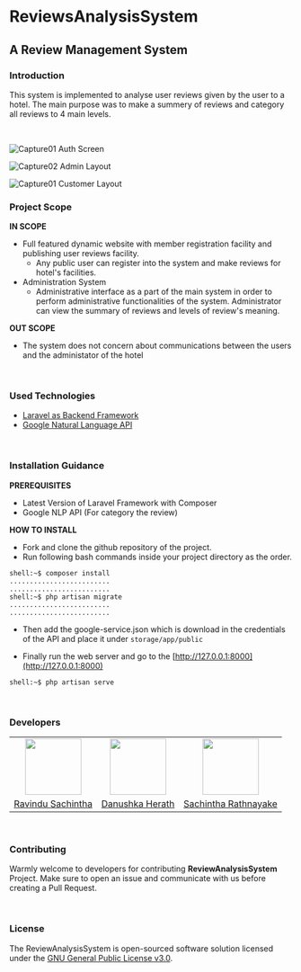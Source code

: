 # ReviewsAnalysisSystem
## A Review Management System

### Introduction
This system is implemented to analyse user reviews given by the user to a hotel. The main purpose was to make a summery of reviews and category all reviews to 4 main levels.

<br>

![Capture01](https://firebasestorage.googleapis.com/v0/b/githubcv.appspot.com/o/Capture10.PNG?alt=media&token=547287ca-ec83-4894-9219-0933bc52947d)
Auth Screen
<br>

![Capture02](https://firebasestorage.googleapis.com/v0/b/githubcv.appspot.com/o/screencapture-gurugedara-ga-home-2019-05-26-20_02_09.png?alt=media&token=e3cc7b0d-2fde-4db9-9cdc-9193ebae0ce9)
Admin Layout
<br>

![Capture01](https://firebasestorage.googleapis.com/v0/b/githubcv.appspot.com/o/screencapture-gurugedara-ga-home-2019-05-26-20_07_43.png?alt=media&token=8085bd60-2ddb-455c-a045-b7e0706656b5)
Customer Layout
<br>

### Project Scope

**IN SCOPE**
- Full featured dynamic website with member registration facility and publishing user reviews facility.
  - Any public user can register into the system and make reviews for hotel's facilities.
- Administration System 
  - Administrative interface as a part of the main system in order to perform administrative functionalities of the system. Administrator can view the summary of reviews and levels of review's meaning.

**OUT SCOPE**
- The system does not concern about communications between the users and the administator of the hotel

<br>

### Used Technologies

- [Laravel as Backend Framework](https://laravel.com/)
- [Google Natural Language API](https://cloud.google.com/natural-language/)

<br>

### Installation Guidance

**PREREQUISITES**

- Latest Version of Laravel Framework with Composer
- Google NLP API (For category the review)

**HOW TO INSTALL**

- Fork and clone the github repository of the project.
- Run following bash commands inside your project directory as the order.

```console
shell:~$ composer install
.........................
.........................
shell:~$ php artisan migrate
.........................
.........................
```

- Then add the google-service.json which is download in the credentials of the API and place it under 
```storage/app/public```


- Finally run the web server and go to the [http://127.0.0.1:8000](http://127.0.0.1:8000)

```console
shell:~$ php artisan serve
```

<br>

### Developers
<table>
<tr>
<td align="center"><img src="https://avatars0.githubusercontent.com/u/25032998?s=460&v=4" width=100></td>
<td align="center"><img src="https://avatars0.githubusercontent.com/u/12469768?s=400&v=4" width=100></td>
<td align="center"><img src="https://avatars0.githubusercontent.com/u/29378743?s=400&v=4" width=100></td>
</tr>
<tr>
<td align="center"><a href="https://github.com/RavinduSachintha">Ravindu Sachintha</a></td>
<td align="center"><a href="https://github.com/Danushka96">Danushka Herath</a></td>
<td align="center"><a href="https://github.com/Sacheerc/">Sachintha Rathnayake</a></td>
</tr>
</table>

<br>

### Contributing
Warmly welcome to developers for contributing **ReviewAnalysisSystem** Project. Make sure to open an issue and communicate with us before 
creating a Pull Request.

<br>

### License

The ReviewAnalysisSystem is open-sourced software solution licensed under the [GNU General Public License v3.0](./LICENSE).

